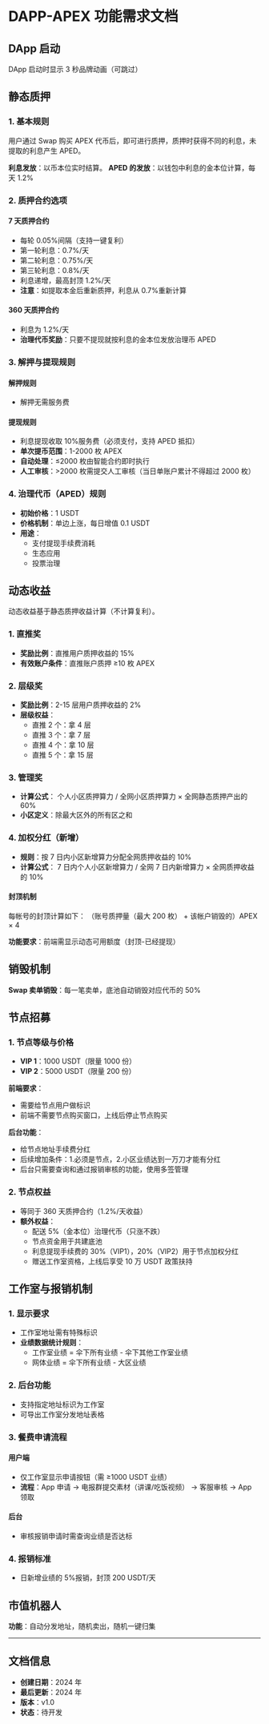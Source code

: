 # DAPP-APEX 功能需求文档

## DApp 启动

DApp 启动时显示 3 秒品牌动画（可跳过）

## 静态质押

### 1. 基本规则

用户通过 Swap 购买 APEX 代币后，即可进行质押，质押时获得不同的利息，未提取的利息产生 APED。

**利息发放**：以币本位实时结算。
**APED 的发放**：以钱包中利息的金本位计算，每天 1.2%

### 2. 质押合约选项

#### 7 天质押合约

- 每轮 0.05%间隔（支持一键复利）
- 第一轮利息：0.7%/天
- 第二轮利息：0.75%/天
- 第三轮利息：0.8%/天
- 利息递增，最高封顶 1.2%/天
- **注意**：如提取本金后重新质押，利息从 0.7%重新计算

#### 360 天质押合约

- 利息为 1.2%/天
- **治理代币奖励**：只要不提现就按利息的金本位发放治理币 APED

### 3. 解押与提现规则

#### 解押规则

- 解押无需服务费

#### 提现规则

- 利息提现收取 10%服务费（必须支付，支持 APED 抵扣）
- **单次提币范围**：1-2000 枚 APEX
- **自动处理**：≤2000 枚由智能合约即时执行
- **人工审核**：>2000 枚需提交人工审核（当日单账户累计不得超过 2000 枚）

### 4. 治理代币（APED）规则

- **初始价格**：1 USDT
- **价格机制**：单边上涨，每日增值 0.1 USDT
- **用途**：
  - 支付提现手续费消耗
  - 生态应用
  - 投票治理

## 动态收益

动态收益基于静态质押收益计算（不计算复利）。

### 1. 直推奖

- **奖励比例**：直推用户质押收益的 15%
- **有效账户条件**：直推账户质押 ≥10 枚 APEX

### 2. 层级奖

- **奖励比例**：2-15 层用户质押收益的 2%
- **层级权益**：
  - 直推 2 个：拿 4 层
  - 直推 3 个：拿 7 层
  - 直推 4 个：拿 10 层
  - 直推 5 个：拿 15 层

### 3. 管理奖

- **计算公式**：
  个人小区质押算力 / 全网小区质押算力 × 全网静态质押产出的 60%
- **小区定义**：除最大区外的所有区之和

### 4. 加权分红（新增）

- **规则**：按 7 日内小区新增算力分配全网质押收益的 10%
- **计算公式**：
  7 日内个人小区新增算力 / 全网 7 日内新增算力 × 全网质押收益的 10%

#### 封顶机制

每帐号的封顶计算如下：
（账号质押量（最大 200 枚） + 该帐户销毁的）APEX × 4

**功能要求**：前端需显示动态可用额度（封顶-已经提现）

## 销毁机制

**Swap 卖单销毁**：每一笔卖单，底池自动销毁对应代币的 50%

## 节点招募

### 1. 节点等级与价格

- **VIP 1**：1000 USDT（限量 1000 份）
- **VIP 2**：5000 USDT（限量 200 份）

**前端要求**：

- 需要给节点用户做标识
- 前端不需要节点购买窗口，上线后停止节点购买

**后台功能**：

- 给节点地址手续费分红
- 后续增加条件：1.必须是节点，2.小区业绩达到一万刀才能有分红
- 后台只需要查询和通过报销审核的功能，使用多签管理

### 2. 节点权益

- 等同于 360 天质押合约（1.2%/天收益）
- **额外权益**：
  - 配送 5%（金本位）治理代币（只涨不跌）
  - 节点资金用于共建底池
  - 利息提现手续费的 30%（VIP1），20%（VIP2）用于节点加权分红
  - 赠送工作室资格，上线后享受 10 万 USDT 政策扶持

## 工作室与报销机制

### 1. 显示要求

- 工作室地址需有特殊标识
- **业绩数据统计规则**：
  - 工作室业绩 = 伞下所有业绩 - 伞下其他工作室业绩
  - 网体业绩 = 伞下所有业绩 - 大区业绩

### 2. 后台功能

- 支持指定地址标识为工作室
- 可导出工作室分发地址表格

### 3. 餐费申请流程

#### 用户端

- 仅工作室显示申请按钮（需 ≥1000 USDT 业绩）
- **流程**：App 申请 → 电报群提交素材（讲课/吃饭视频） → 客服审核 → App 领取

#### 后台

- 审核报销申请时需查询业绩是否达标

### 4. 报销标准

- 日新增业绩的 5%报销，封顶 200 USDT/天

## 市值机器人

**功能**：自动分发地址，随机卖出，随机一键归集

---

## 文档信息

- **创建日期**：2024 年
- **最后更新**：2024 年
- **版本**：v1.0
- **状态**：待开发
